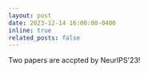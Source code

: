 ```yaml
---
layout: post
date: 2023-12-14 16:00:00-0400
inline: true
related_posts: false
---
```


Two papers are accpted by NeurIPS'23!
